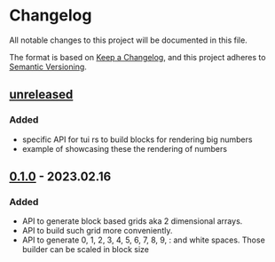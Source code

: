 # Changelog

All notable changes to this project will be documented in this file.

The format is based on [Keep a Changelog](https://keepachangelog.com/en/1.0.0/),
and this project adheres to [Semantic Versioning](https://semver.org/spec/v2.0.0.html).

## [unreleased] 

### Added

- specific API for tui rs to build blocks for rendering big numbers
- example of showcasing these the rendering of numbers

## [0.1.0] - 2023.02.16

### Added

- API to generate block based grids aka 2 dimensional arrays.
- API to build such grid more conveniently.
- API to generate 0, 1, 2, 3, 4, 5, 6, 7, 8, 9, : and white spaces. 
  Those builder can be scaled in block size

[unreleased]: https://github.com/BoolPurist/daily_ruster_man/compare/v0.1.0...HEAD
[0.1.0]:https://github.com/BoolPurist/tui_block_builder/releases/tag/v0.1.0
